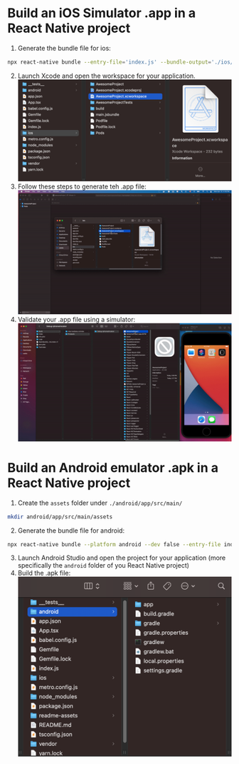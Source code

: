 # Build an iOS Simulator .app in a React Native project

1. Generate the bundle file for ios:
```bash
npx react-native bundle --entry-file='index.js' --bundle-output='./ios/main.jsbundle' --dev=false --platform='ios'
```
2. Launch Xcode and open the workspace for your application.
![alt text](https://github.com/jknap/requotes-react-native/blob/main/readme-assets/open-a-workspace-on-xcode.png)
3. Follow these steps to generate teh .app file:
![](https://github.com/jknap/requotes-react-native/blob/main/readme-assets/generate-a-dot-app-from-a-react-native-project.gif)
4. Validate your .app file using a simulator:
![](https://github.com/jknap/requotes-react-native/blob/main/readme-assets/validate-a-dot-app-file-with-an-iOS-simulator.gif)

# Build an Android emulator .apk in a React Native project
1. Create the `assets` folder under `./android/app/src/main/`
```bash
mkdir android/app/src/main/assets
```
2. Generate the bundle file for android:
```bash
npx react-native bundle --platform android --dev false --entry-file index.js --bundle-output android/app/src/main/assets/index.android.bundle --assets-dest android/app/src/main/res
```
3. Launch Android Studio and open the project for your application (more specifically the `android` folder of you React Native project)
4. Build the .apk file:
![](https://github.com/jknap/requotes-react-native/blob/main/readme-assets/build-a-dot-apk-in-android-studio.png)